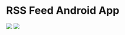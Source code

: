 # RSS Feed Android App

![](https://lh3.googleusercontent.com/w3ZAo0Al3hZHBd70xwlVW-6mhKW-vflGxNeLcBO5XX13KmzT0IIsbUPWivbsUcKONI_anBrNouvk4XI=w1551-h791) ![](https://lh4.googleusercontent.com/yfQLxFgqmbQHl-FkvG_sdFngbGnGycPj9rauADQG5r8n8ZZB_p5IlXZdAv9R17N97wzwA8d1ifSvW3Q=w1551-h745)

